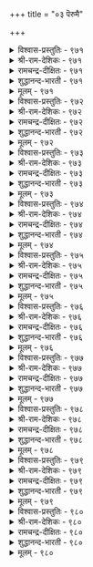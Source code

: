 +++
title = "०३ पॆरुमै"

+++

<details><summary>विश्वास-प्रस्तुतिः - ९७१</summary>

ऒळिऒरुवऱ्कु उळ्ळ वॆऱुक्कै इळिऒरुवऱ्कु  
अह्दिऱन्दु वाऴ्दुम् ऎनल्।       ९७१
</details>

<details><summary>श्री-राम-देशिकः - ९७१</summary>

अधिकारः ९८. महत्त्वम्  
लोके कस्यचिदुत्साहो महत्त्वमिति कथ्यते ।  
विनोत्साहं जीवनेच्छा महत्वाभाव उच्यते ॥ ९७१॥
</details>

<details><summary>रामचन्द्र-दीक्षितः - ९७१</summary>

971 oḷioruvaṟku uḷḷa veṟukkai iḷioruvaṟku  
aḵtuiṟantu vāḻtum eṉal.

971\. The glory of life is to achieve greatness. The poverty of life is to be lost to all glory.  
</details>

<details><summary>शुद्धानन्द-भारती - ९७१</summary>

1\. ஒளிஒருவற்கு உள்ள வெறுக்கை இளிஒருவற்கு  
அஃதிறந்து வாழ்தும் எனல்.  
A heart of courage lives in light  
Devoid of that one's life is night.        971  
</details>

<details><summary>मूलम् - ९७१</summary>

ऒळिऒरुवऱ्कु उळ्ळ वॆऱुक्कै इळिऒरुवऱ्कु  
अह्दिऱन्दु वाऴ्दुम् ऎनल्।       ९७१
</details>

<details><summary>विश्वास-प्रस्तुतिः - ९७२</summary>

पिऱप्पॊक्कुम् ऎल्ला उयिर्क्कुम् सिऱप्पॊव्वा  
सॆय्दॊऴिल् वेट्रुमै यान्।      ९७२
</details>

<details><summary>श्री-राम-देशिकः - ९७२</summary>

तुल्याः स्युर्जन्मना सर्वे किन्तु कर्मविभेदतः ।  
महत्त्वतदाभावौ तु भिन्नौ जीवेषु तिष्ठतः ॥ ९७२॥
</details>

<details><summary>रामचन्द्र-दीक्षितः - ९७२</summary>

972 piṟappuokkum ellā uyirkkum ciṟappuovvā  
ceytoḻil vēṟṟumai yāṉ.

972\. It is not birth but deeds that mark men.  
</details>

<details><summary>शुद्धानन्द-भारती - ९७२</summary>

2\. பிறப்பொக்கும் எல்லா உயிர்க்கும் சிறப்பொவ்வா  
செய்தொழில் வேற்றுமை யான்.  
All beings are the same in birth  
But work decides their varied worth.        972  
</details>

<details><summary>मूलम् - ९७२</summary>

पिऱप्पॊक्कुम् ऎल्ला उयिर्क्कुम् सिऱप्पॊव्वा  
सॆय्दॊऴिल् वेट्रुमै यान्।      ९७२
</details>

<details><summary>विश्वास-प्रस्तुतिः - ९७३</summary>

मेलिरुन्दुम् मेलल्लार् मेलल्लर् कीऴिरुन्दुम्  
कीऴल्लार् कीऴल् लवर्।      ९७३
</details>

<details><summary>श्री-राम-देशिकः - ९७३</summary>

श्रेष्ठकर्म विन श्रेष्ठकृत्यात् सामान्योऽपि महान् भवेत् ।  
विना स्थानां श्रेष्ठकृत्यात् सामान्योऽपि महान् भवेत् ॥ ९७३॥
</details>

<details><summary>रामचन्द्र-दीक्षितः - ९७३</summary>

973 mēliruntum mēlallār mēlallar kīḻiruntum  
kīḻallār kīḻal lavar.

973\. One is not great because of one’s birth in a noble family; one is not low because of one’s low birth.  
</details>

<details><summary>शुद्धानन्द-भारती - ९७३</summary>

3\. மேலிருந்தும் மேலல்லார் மேலல்லர் கீழிருந்தும்  
கீழல்லார் கீழல் லவர்.  
Ignoble high not high they are  
The noble low not low they fare.        973  
</details>

<details><summary>मूलम् - ९७३</summary>

मेलिरुन्दुम् मेलल्लार् मेलल्लर् कीऴिरुन्दुम्  
कीऴल्लार् कीऴल् लवर्।      ९७३
</details>

<details><summary>विश्वास-प्रस्तुतिः - ९७४</summary>

ऒरुमै मगळिरे पोलप् पॆरुमैयुम्  
तन्नैत्तान् कॊण्डॊऴुगिन् उण्डु।       ९७४
</details>

<details><summary>श्री-राम-देशिकः - ९७४</summary>

यस्त्वात्मानं सद्गुणाद्यैः रक्षन् जीवति मानवः ।  
महिमानं स विन्देत दृढचित्ता सती यथा ॥ ९७४॥
</details>

<details><summary>रामचन्द्र-दीक्षितः - ९७४</summary>

974 orumai makaḷirē pōlap perumaiyum  
taṉṉaittāṉ koṇṭuoḻukiṉ uṇṭu.

974\. Greatness springs from one’s own good conduct preserved like the sacred honour of a woman.  
</details>

<details><summary>शुद्धानन्द-भारती - ९७४</summary>

4\. ஒருமை மகளிரே போலப் பெருமையும்  
தன்னைத்தான் கொண்டொழுகின் உண்டு.  
Greatness like woman's chastity  
Is guarded by self-varacity.        974  
</details>

<details><summary>मूलम् - ९७४</summary>

ऒरुमै मगळिरे पोलप् पॆरुमैयुम्  
तन्नैत्तान् कॊण्डॊऴुगिन् उण्डु।       ९७४
</details>

<details><summary>विश्वास-प्रस्तुतिः - ९७५</summary>

पॆरुमै युडैयवर् आट्रुवार् आट्रिन्  
अरुमै उडैय सॆयल्।       ९७५
</details>

<details><summary>श्री-राम-देशिकः - ९७५</summary>

महत्त्वगुणसम्पन्नाः कर्तव्यं कार्यमुत्तमम् ।  
विहितेन पथा कर्तुं भवेयुः शक्तिशालिनः ॥ ९७५॥
</details>

<details><summary>रामचन्द्र-दीक्षितः - ९७५</summary>

975 perumai uṭaiyavar āṟṟuvār āṟṟiṉ  
arumai uṭaiya ceyal.

975\. Greatness achieves things difficult for others.  
</details>

<details><summary>शुद्धानन्द-भारती - ९७५</summary>

5\. பெருமை உடையவர் ஆற்றுவார் ஆற்றின்  
அருமை உடைய செயல்.  
Great souls when their will is active  
Do mighty deeds rare to achieve.        975  
</details>

<details><summary>मूलम् - ९७५</summary>

पॆरुमै युडैयवर् आट्रुवार् आट्रिन्  
अरुमै उडैय सॆयल्।       ९७५
</details>

<details><summary>विश्वास-प्रस्तुतिः - ९७६</summary>

सिऱियार् उणर्च्चियुळ् इल्लै पॆरियारैप्  
पेणिक् कॊळ् वेम् ऎन्नुम् नोक्कु।       ९७६
</details>

<details><summary>श्री-राम-देशिकः - ९७६</summary>

''महात्मनः पुरस्कृत्य यामस्तद्गतवर्त्मना'' ।  
इति न स्यान्मतिर्नीचेष्वात्मश्लाघापरेषु च ॥ ९७६॥
</details>

<details><summary>रामचन्द्र-दीक्षितः - ९७६</summary>

976 ciṟiyār uṇarcciyuḷ illai periyāraip  
pēṇikkoḷ vēmeṉṉum nōkku.

976\. Littleness feels no reverence for the great.  
</details>

<details><summary>शुद्धानन्द-भारती - ९७६</summary>

6\. சிறியார் உணர்ச்சியுள் இல்லை பெரியாரைப்  
பேணிக்கொள் வேம்என்னும் நோக்கு.  
The petty-natured ones have not  
The mind to seek and befriend the great.        976  
</details>

<details><summary>मूलम् - ९७६</summary>

सिऱियार् उणर्च्चियुळ् इल्लै पॆरियारैप्  
पेणिक् कॊळ् वेम् ऎन्नुम् नोक्कु।       ९७६
</details>

<details><summary>विश्वास-प्रस्तुतिः - ९७७</summary>

इऱप्पे पुरिन्द तॊऴिट्राम् सिऱप्पुन्दान्  
सीरल् लवर्गण् पडिन्।       ९७७
</details>

<details><summary>श्री-राम-देशिकः - ९७७</summary>

सज्जनार्हमहत्वाख्यगुणो विद्यादिवर्जितम् ।  
अस्थानपुरुषं प्राप्य तं कुर्याद् गर्वपूरितम् ॥ ९७७॥
</details>

<details><summary>रामचन्द्र-दीक्षितः - ९७७</summary>

977 iṟappōr irunta toḻiṟṟām ciṟappuntāṉ  
cīral lavarkaṇ paṭiṉ.

977\. Littleness is proud of its virtues.  
</details>

<details><summary>शुद्धानन्द-भारती - ९७७</summary>

7\. இறப்பே புரிந்த தொழிற்றாம் சிறப்புந்தான்  
சீரல் லவர்கட் படின்.  
The base with power and opulence  
Wax with deeds of insolence.        977  
</details>

<details><summary>मूलम् - ९७७</summary>

इऱप्पे पुरिन्द तॊऴिट्राम् सिऱप्पुन्दान्  
सीरल् लवर्गण् पडिन्।       ९७७
</details>

<details><summary>विश्वास-प्रस्तुतिः - ९७८</summary>

पणियुमाम् ऎण्ड्रुम् पॆरुमै सिऱुमै  
अणियुमाम् तन्नै वियन्दु।       ९७८
</details>

<details><summary>श्री-राम-देशिकः - ९७८</summary>

महत्वगुणशीलास्तु भवन्ति विनयान्विताः ।  
तद्विहीना निजस्तोत्रकरणैकपरायणाः ॥ ९७८॥
</details>

<details><summary>रामचन्द्र-दीक्षितः - ९७८</summary>

978 paṇiyumām eṉṟum perumai ciṟumai  
aṇiyumām taṉṉai viyantu.

978\. Greatness is all humility; littleness is all arrogance.  
</details>

<details><summary>शुद्धानन्द-भारती - ९७८</summary>

8\. பணியுமாம் என்றும் பெருமை சிறுமை  
அணியுமாம் தன்னை வியந்து.  
Greatness bends with modesty  
Meanness vaunts with vanity        978  
</details>

<details><summary>मूलम् - ९७८</summary>

पणियुमाम् ऎण्ड्रुम् पॆरुमै सिऱुमै  
अणियुमाम् तन्नै वियन्दु।       ९७८
</details>

<details><summary>विश्वास-प्रस्तुतिः - ९७९</summary>

पॆरुमै पॆरुमिदम् इन्मै सिऱुमै  
पॆरुमिदम् ऊर्न्दु विडल्।      ९७९
</details>

<details><summary>श्री-राम-देशिकः - ९७९</summary>

गार्वभावो महत्त्वस्य लक्षणं सति कारणे ।  
निष्कारणमहङ्कारवत्ता नीचत्वलक्षणम् ॥ ९७९॥
</details>

<details><summary>रामचन्द्र-दीक्षितः - ९७९</summary>

979 perumai perumitam iṉmai ciṟumai  
perumitam ūrntu viṭal.

979\. Greatness is not conscious of its worth. Littleness is rooted in pride.  
</details>

<details><summary>शुद्धानन्द-भारती - ९७९</summary>

9\. பெருமை பெருமிதம் இன்மை சிறுமை  
பெருமிதம் ஊர்ந்து விடல்.  
Greatness is free from insolence  
Littleness swells with that offence.        979  
</details>

<details><summary>मूलम् - ९७९</summary>

पॆरुमै पॆरुमिदम् इन्मै सिऱुमै  
पॆरुमिदम् ऊर्न्दु विडल्।      ९७९
</details>

<details><summary>विश्वास-प्रस्तुतिः - ९८०</summary>

अट्रम् मऱैक्कुम् पॆरुमै सिऱुमैदान्  
कुट्रमे कूऱि विडुम्।       ९८०
</details>

<details><summary>श्री-राम-देशिकः - ९८०</summary>

महान्तः परदोषाणां दर्शने विमुखाः किल ।  
अधमाः परदोषैकदर्शने नितरां प्रियाः ॥ ९८०॥
</details>

<details><summary>रामचन्द्र-दीक्षितः - ९८०</summary>

980 aṟṟam maṟaikkum perumai ciṟumaitāṉ  
kuṟṟamē kūṟi viṭum.

980\. Greatness hides the faults of others; littleness trumpets their faults alone.  
</details>

<details><summary>शुद्धानन्द-भारती - ९८०</summary>

10\. அற்றம் மறைக்கும் பெருமை சிறுமைதான்  
குற்றமே கூறி விடும்.  
Weakness of others greatness screens  
Smallness defects alone proclaims.        980  
</details>

<details><summary>मूलम् - ९८०</summary>

अट्रम् मऱैक्कुम् पॆरुमै सिऱुमैदान्  
कुट्रमे कूऱि विडुम्।       ९८०
</details>
